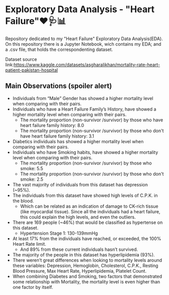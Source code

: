 # Exploratory Data Analysis - "Heart Failure"❤🩺📊

Repository dedicated to my "Heart Failure" Exploratory Data Analysis(EDA). On this repository there is a Jupyter Notebook, wich contains my EDA; and a .csv file, that holds the correspondenting dataset.

Dataset source link:https://www.kaggle.com/datasets/asgharalikhan/mortality-rate-heart-patient-pakistan-hospital


## Main Observations (spoiler alert)

 - Individuals from “Male” Gender has showed a higher mortality level when comparing with their pairs.
 - Individuals who have a Heart Failure Family’s History, have showed a higher mortality level when comparing with their pairs.
    - The mortality proportion (non-survivor /survivor) by those who have heart failure family history: 8.0
    - The mortality proportion (non-survivor /survivor) by those who don't have heart failure family history: 3.1
 - Diabetics individuals has showed a higher mortality level when comparing with their pairs.
 - Individuals who have Smoking habits, have showed a higher mortality level when comparing with their pairs.
    - The mortality proportion (non-survivor /survivor) by those who smoke: 5.5
    - The mortality proportion (non-survivor /survivor) by those who don't smoke: 2.5
 - The vast majority of individuals from this dataset has depression (~95%).
 - The individuals from this dataset have showed high levels of C.P.K. in the blood.
    - Which can be related as an indication of damage to CK-rich tissue (like myocardial tissue). Since all the individuals had a heart failure, this could explain the high levels, and even the outliers.
 - There are 169 people (~46%) that would be classified as hypertense on this dataset.
    - Hypertension Stage 1: 130-139mmHg
 - At least 17% from the individuals have reached, or exceeded, the 100% Heart Rate limit.
    - And 89% from these current individuals hasn’t survived.
 - The majority of the people in this dataset has hyperlipidemia (93%).
 - There weren’t great differences when looking to mortality levels around these variables: Depression, Hemoglobin, Cholesterol, C.P.K., Resting Blood Pressure, Max Heart Rate, Hyperlipidemia, Platelet Count.
 - When combining Diabetes and Smoking, two factors that demonstrated some relationship with Mortality, the mortality level is even higher than one factor by itself.
